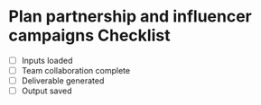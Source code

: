 # Plan partnership and influencer campaigns Checklist

- [ ] Inputs loaded
- [ ] Team collaboration complete
- [ ] Deliverable generated
- [ ] Output saved
